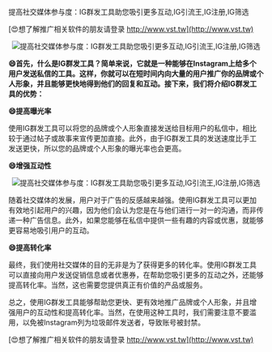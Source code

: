 提高社交媒体参与度：IG群发工具助您吸引更多互动,IG引流王,IG注册,IG筛选

[😍想了解推广相关软件的朋友请登录 http://www.vst.tw](http://www.vst.tw)

 <center><img src="https://vst.tw/MP4/tuiguang/png/1.png" alt="提高社交媒体参与度：IG群发工具助您吸引更多互动,IG引流王,IG注册,IG筛选"></center>

**😄首先，什么是IG群发工具？简单来说，它就是一种能够在Instagram上给多个用户发送私信的工具。这样，你就可以在短时间内向大量的用户推广你的品牌或个人形象，并且能够更快地得到他们的回复和互动。接下来，我们将介绍IG群发工具的优势：**

**😄提高曝光率**

使用IG群发工具可以将您的品牌或个人形象直接发送给目标用户的私信中，相比较于通过帖子或故事来宣传更加直接。此外，由于IG群发工具的发送速度比手工发送更快，所以您的品牌或个人形象的曝光率也会更高。

**😄增强互动性**

 <center><img src="https://vst.tw/MP4/tuiguang/png/7.png" alt="提高社交媒体参与度：IG群发工具助您吸引更多互动,IG引流王,IG注册,IG筛选"></center>

随着社交媒体的发展，用户对于广告的反感越来越强。使用IG群发工具可以更加有效地引起用户的兴趣，因为他们会认为您是在与他们进行一对一的沟通，而非传递一种广告信息。此外，如果您能够在私信中提供一些有趣的内容或优惠，就能够更容易地吸引用户的互动。

**😄提高转化率**

最终，我们使用社交媒体的目的无非是为了获得更多的转化率。使用IG群发工具可以直接向用户发送促销信息或者优惠券，在帮助您吸引更多的互动之外，还能够提高转化率。当然，这也需要您提供真正有价值的产品或服务。

总之，使用IG群发工具能够帮助您更快、更有效地推广品牌或个人形象，并且增强用户的互动性和提高转化率。当然，在使用这种工具时，我们需要注意不要滥用，以免被Instagram列为垃圾邮件发送者，导致账号被封禁。

[😍想了解推广相关软件的朋友请登录 http://www.vst.tw](http://www.vst.tw)



